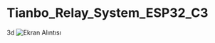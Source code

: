 # Tianbo_Relay_System_ESP32_C3
3d
![Ekran Alıntısı](https://github.com/memetteminarslan/Tianbo_Relay_System_ESP32_C3/assets/74721347/57baa417-3044-4a96-b571-fbf250069fe3)
